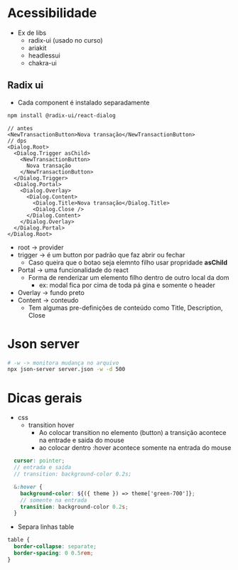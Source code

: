 # Acessibilidade
- Ex de libs
  - radix-ui (usado no curso)
  - ariakit
  - headlessui
  - chakra-ui

## Radix ui
- Cada component é instalado separadamente
```sh
npm install @radix-ui/react-dialog
```
```tsx
// antes
<NewTransactionButton>Nova transação</NewTransactionButton>
// dps
<Dialog.Root>
  <Dialog.Trigger asChild>
    <NewTransactionButton>
      Nova transação
    </NewTransactionButton>
  </Dialog.Trigger>
  <Dialog.Portal>
    <Dialog.Overlay>
      <Dialog.Content>
        <Dialog.Title>Nova transação</Dialog.Title>
        <Dialog.Close />
      </Dialog.Content>
    </Dialog.Overlay>
  </Dialog.Portal>
</Dialog.Root>
```
- root -> provider
- trigger -> é um button por padrão que faz abrir ou fechar
  - Caso queira que o botao seja elemnto filho usar propridade **asChild**
- Portal -> uma funcionalidade do react
  - Forma de renderizar um elemento filho dentro de outro local da dom 
    - ex: modal fica por cima de toda pá gina e somente o header
- Overlay -> fundo preto
- Content -> conteudo
  - Tem algumas pre-definições de conteúdo como Title, Description, Close

# Json server
```sh
# -w -> monitora mudança no arquivo
npx json-server server.json -w -d 500
```

# Dicas gerais
- css
  - transition hover
    - Ao colocar transition no elemento (button) a transição acontece na entrade e saida do mouse
    - ao colocar dentro :hover acontece somente na entrada do mouse
```scss
  cursor: pointer;
  // entrada e saída
  // transition: background-color 0.2s;

  &:hover {
    background-color: ${({ theme }) => theme['green-700']};
    // somente na entrada
    transition: background-color 0.2s;
  }
```
  - Separa linhas table
```css
table {
  border-collapse: separate;
  border-spacing: 0 0.5rem;
}
```
